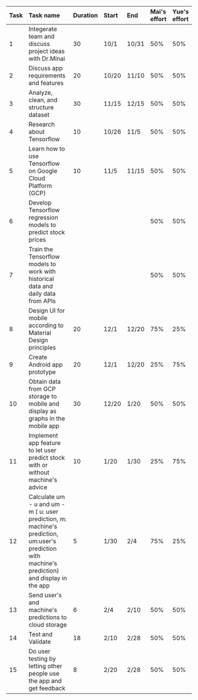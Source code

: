| Task	| Task name	| Duration	| Start	| End	| Mai's effort | Yue's effort |
|:------|:----------|:----------|:------|:----|:-------------|:-------------|
|1|	Integerate team and discuss project ideas with Dr.Minai|	30|	10/1|	10/31|	50%|	50%|
|2|	Discuss app requirements and features|20|	10/20 | 11/10|	50%|	50%|
|3|	Analyze, clean, and structure dataset|30|	11/15 | 12/15|	50%|	50%|
|4|	Research about Tensorflow|10|	10/26 | 11/5|	50%	| 50% |
|5|	Learn how to use Tensorflow on Google Cloud Platform (GCP)|	10|	11/5 | 11/15|	50%|	50%|
|6|	Develop Tensorflow regression models to predict stock prices |   |   |   |	50%|	50%|
|7|	Train the Tensorflow models to work with historical data and daily data from APIs |	 |  |  |50%|50%|
|8|	Design UI for mobile according to Material Design principles|	20|	12/1 | 12/20|	75%|	25%|
|9|	Create Android app prototype|	20|	12/1 | 12/20|	25%|	75%|
|10|	Obtain data from GCP storage to mobile and display as graphs in the mobile app|	30|	12/20|	1/20|	50%|	50%|
|11|	Implement app feature to let user predict stock with or without machine's advice|	10|	1/20|	1/30|	25%|	75%|
|12|	Calculate um - u and um - m ( u: user prediction, m: machine's prediction, um:user's prediction with machine's prediction) and display in the app |	5	|1/30|	2/4|	75%|	25%|
|13|	Send user's and machine's predictions to cloud storage|	6	|2/4|	2/10|	50%|	50%|
|14|	Test and Validate|	18|	2/10|	2/28|	50%	|50%|
|15|	Do user testing by letting other people use the app and get feedback|	8	|2/20|	2/28|	50%	|50%|
